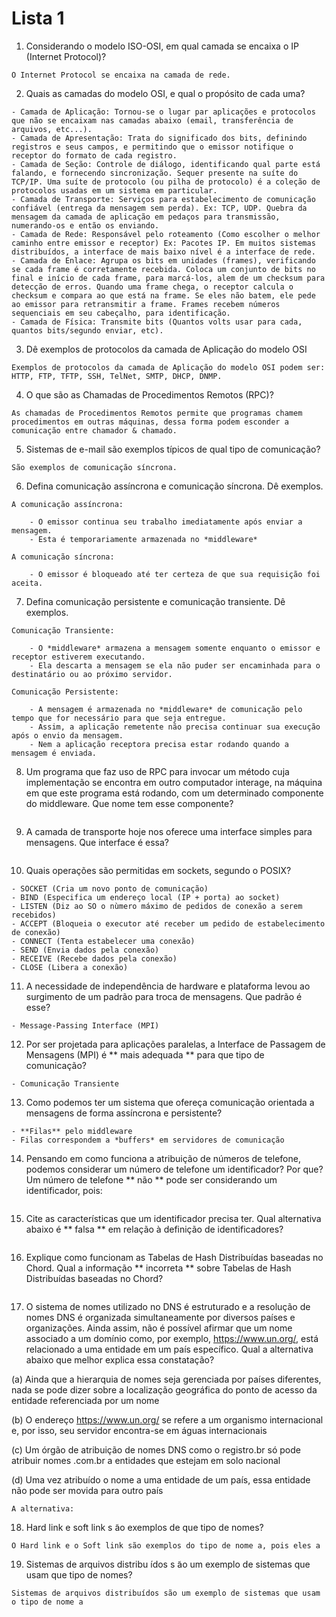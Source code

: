 # Lista 1

1. Considerando o modelo ISO-OSI, em qual camada se encaixa o IP (Internet Protocol)?

```
O Internet Protocol se encaixa na camada de rede.
```

2. Quais as camadas do modelo OSI, e qual o propósito de cada uma?

```
- Camada de Aplicação: Tornou-se o lugar par aplicações e protocolos que não se encaixam nas camadas abaixo (email, transferência de arquivos, etc...).
- Camada de Apresentação: Trata do significado dos bits, definindo registros e seus campos, e permitindo que o emissor notifique o receptor do formato de cada registro.
- Camada de Seção: Controle de diálogo, identificando qual parte está falando, e fornecendo sincronização. Sequer presente na suíte do TCP/IP. Uma suíte de protocolo (ou pilha de protocolo) é a coleção de protocolos usadas em um sistema em particular.
- Camada de Transporte: Serviços para estabelecimento de comunicação confiável (entrega da mensagem sem perda). Ex: TCP, UDP. Quebra da mensagem da camada de aplicação em pedaços para transmissão, numerando-os e então os enviando.
- Camada de Rede: Responsável pelo roteamento (Como escolher o melhor caminho entre emissor e receptor) Ex: Pacotes IP. Em muitos sistemas distribuídos, a interface de mais baixo nível é a interface de rede.
- Camada de Enlace: Agrupa os bits em unidades (frames), verificando se cada frame é corretamente recebida. Coloca um conjunto de bits no final e início de cada frame, para marcá-los, alem de um checksum para detecção de erros. Quando uma frame chega, o receptor calcula o checksum e compara ao que está na frame. Se eles não batem, ele pede ao emissor para retransmitir a frame. Frames recebem números sequenciais em seu cabeçalho, para identificação.
- Camada de Física: Transmite bits (Quantos volts usar para cada, quantos bits/segundo enviar, etc).
```

3. Dê exemplos de protocolos da camada de Aplicação do modelo OSI

```
Exemplos de protocolos da camada de Aplicação do modelo OSI podem ser: HTTP, FTP, TFTP, SSH, TelNet, SMTP, DHCP, DNMP.
```

4. O que são as Chamadas de Procedimentos Remotos (RPC)?

```
As chamadas de Procedimentos Remotos permite que programas chamem procedimentos em outras máquinas, dessa forma podem esconder a comunicação entre chamador & chamado.
```

5. Sistemas de e-mail são exemplos tı́picos de qual tipo de comunicação?

```
São exemplos de comunicação síncrona.
```

6. Defina comunicação assíncrona e comunicação sı́ncrona. Dê exemplos.

```
A comunicação assíncrona: 

    - O emissor continua seu trabalho imediatamente após enviar a mensagem.
    - Esta é temporariamente armazenada no *middleware*

A comunicação síncrona:

    - O emissor é bloqueado até ter certeza de que sua requisição foi aceita.
```

7. Defina comunicação persistente e comunicação transiente. Dê exemplos.

```
Comunicação Transiente:

    - O *middleware* armazena a mensagem somente enquanto o emissor e receptor estiverem executando.
    - Ela descarta a mensagem se ela não puder ser encaminhada para o destinatário ou ao próximo servidor.

Comunicação Persistente:

    - A mensagem é armazenada no *middleware* de comunicação pelo tempo que for necessário para que seja entregue.
    - Assim, a aplicação remetente não precisa continuar sua execução após o envio da mensagem.
    - Nem a aplicação receptora precisa estar rodando quando a mensagem é enviada.
```

8. Um programa que faz uso de RPC para invocar um método cuja implementação se encontra em outro computador interage, na máquina em que este programa está rodando, com um determinado componente do middleware. Que nome tem esse componente?

```

```

9. A camada de transporte hoje nos oferece uma interface simples para mensagens. Que interface é essa?

```

```

10. Quais operações são permitidas em sockets, segundo o POSIX?

```
- SOCKET (Cria um novo ponto de comunicação)
- BIND (Especifica um endereço local (IP + porta) ao socket)
- LISTEN (Diz ao SO o nùmero máximo de pedidos de conexão a serem recebidos)
- ACCEPT (Bloqueia o executor até receber um pedido de estabelecimento de conexão)
- CONNECT (Tenta estabelecer uma conexão)
- SEND (Envia dados pela conexão)
- RECEIVE (Recebe dados pela conexão)
- CLOSE (Libera a conexão)
```

11. A necessidade de independência de hardware e plataforma levou ao surgimento de um padrão para troca de mensagens. Que padrão é esse?

```
- Message-Passing Interface (MPI)
```

12. Por ser projetada para aplicações paralelas, a Interface de Passagem de Mensagens (MPI) é ** mais adequada ** para que tipo de comunicação?

```
- Comunicação Transiente
```

13. Como podemos ter um sistema que ofereça comunicação orientada a mensagens de forma assı́ncrona e persistente?

```
- **Filas** pelo middleware
- Filas correspondem a *buffers* em servidores de comunicação
```


14. Pensando em como funciona a atribuição de números de telefone, podemos considerar um número de telefone um identificador? Por que? Um número de telefone ** não ** pode ser considerando um identificador, pois:

```

```

15. Cite as caracterı́sticas que um identificador precisa ter. Qual alternativa abaixo é ** falsa ** em relação à definição de identificadores?

```

```

16. Explique como funcionam as Tabelas de Hash Distribuı́das baseadas no Chord. Qual a informação ** incorreta ** sobre Tabelas de Hash Distribuídas baseadas no Chord?

```

```

17. O sistema de nomes utilizado no DNS é estruturado e a resolução de nomes DNS é organizada simultaneamente por diversos paı́ses e organizações. Ainda assim, não é possı́vel afirmar que um nome associado a um domı́nio como, por exemplo, https://www.un.org/, está relacionado a uma entidade em um paı́s especı́fico. Qual a alternativa abaixo que melhor explica essa constatação?

(a) Ainda que a hierarquia de nomes seja gerenciada por paı́ses diferentes, nada se pode dizer sobre a localização geográfica do ponto de acesso da entidade referenciada por um nome

(b) O endereço https://www.un.org/ se refere a um organismo internacional e, por isso, seu servidor encontra-se em águas internacionais

(c) Um órgão de atribuição de nomes DNS como o registro.br só pode atribuir nomes .com.br a entidades que estejam em solo nacional

(d) Uma vez atribuı́do o nome a uma entidade de um paı́s, essa entidade não pode ser movida para outro paı́s

```
A alternativa: 
```

18. Hard link e soft link s ̃ao exemplos de que tipo de nomes?

```
O Hard link e o Soft link são exemplos do tipo de nome a, pois eles a
```

19. Sistemas de arquivos distribu ́ıdos s ̃ao um exemplo de sistemas que usam que tipo de nomes?

```
Sistemas de arquivos distribuídos são um exemplo de sistemas que usam o tipo de nome a
```
